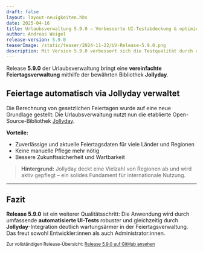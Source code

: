 ```yaml
---
draft: false
layout: layout-neuigkeiten.hbs
date: 2025-04-16
title: Urlaubsverwaltung 5.9.0 – Verbesserte UI-Testabdeckung & optimierte Feiertagsberechnung
author: Andreas Weigel
release-version: 5.9.0
teaserImage: /static/teaser/2024-11-22/UV-Release-5.9.0.png
description: Mit Version 5.9.0 verbessert sich die Testqualität durch umfassende Browserabdeckung. Zudem werden gesetzliche Feiertage nun automatisch über die Jollyday-Bibliothek gepflegt.
---
```


Release **5.9.0** der Urlaubsverwaltung bringt eine **vereinfachte Feiertagsverwaltung** mithilfe der bewährten Bibliothek **Jollyday**.

<!-- more -->

## Feiertage automatisch via Jollyday verwaltet

Die Berechnung von gesetzlichen Feiertagen wurde auf eine neue Grundlage gestellt: Die Urlaubsverwaltung nutzt nun die etablierte Open-Source-Bibliothek [Jollyday](https://github.com/focus-shift/jollyday).

**Vorteile:**

- Zuverlässige und aktuelle Feiertagsdaten für viele Länder und Regionen
- Keine manuelle Pflege mehr nötig
- Bessere Zukunftssicherheit und Wartbarkeit

> **Hintergrund:** Jollyday deckt eine Vielzahl von Regionen ab und wird aktiv gepflegt – ein solides Fundament für internationale Nutzung.

---

## Fazit

**Release 5.9.0** ist ein weiterer Qualitätsschritt: Die Anwendung wird durch umfassende **automatisierte UI-Tests** robuster und gleichzeitig durch **Jollyday**-Integration deutlich wartungsärmer in der Feiertagsverwaltung. Das freut sowohl Entwickler:innen als auch Administrator:innen.

<sub>Zur vollständigen Release-Übersicht: [Release 5.9.0 auf GitHub ansehen](https://github.com/urlaubsverwaltung/urlaubsverwaltung/releases/tag/urlaubsverwaltung-5.9.0)</sub>
